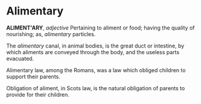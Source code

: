 # Alimentary

**ALIMENT'ARY**, _adjective_ Pertaining to aliment or food; having the quality of nourishing; as, _alimentary_ particles.

The _alimentary_ canal, in animal bodies, is the great duct or intestine, by which aliments are conveyed through the body, and the useless parts evacuated.

Alimentary law, among the Romans, was a law which obliged children to support their parents.

Obligation of aliment, in Scots law, is the natural obligation of parents to provide for their children.